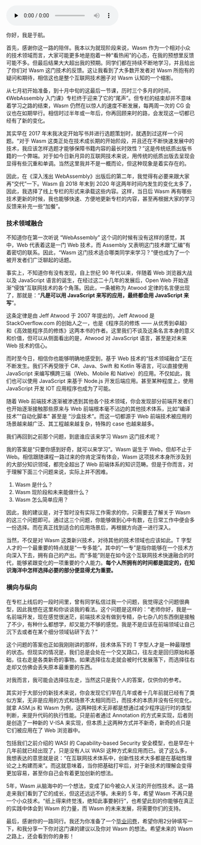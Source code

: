 <audio id="audio" title="结束语 | WebAssembly，未来已来" controls="" preload="none"><source id="mp3" src="https://static001.geekbang.org/resource/audio/65/a6/65f81e05beb9459e658814f0b11c15a6.mp3"></audio>

你好，我是于航。

首先，感谢你这一路的陪伴。我本以为就现阶段来说，Wasm 作为一个相对小众的技术领域而言，大家可能更多地是抱着一种“看热闹”的心态，在我的预想里反馈可能不多。但最后结果大大超出我的预期。同学们都在持续不断地学习，并且给出了你们对 Wasm 这门技术的反馈。这让我看到了大多数开发者对 Wasm 所抱有的疑问和期待，相信这也是整个互联网技术圈子对 Wasm 认知的一个缩影。

从七月初开始准备，到十月中旬的这最后一节课，历时三个多月的时间，《WebAssembly 入门课》专栏终于迎来了它的“尾声”。但专栏的结束却并不意味着学习之路的结束，Wasm 仍然在以惊人的速度不断发展，每两周一次的 CG 会议也在如期举行。相信时过半年或一年后，你再回顾来时的路，会发现这一切都已经有了新的变化。

其实早在 2017 年末我决定开始写书并进行选题策划时，就遇到过这样一个问题。“对于 Wasm 这类正处在技术成长期的开始阶段，并且还在不断快速发展中的技术，我应该怎样选题才能够保障书籍内容的最长时效性？”这是传统纸质出版书籍的一个弊端。对于如今日新月异的互联网技术来说，用传统的纸质出版去呈现会显得有些沉重和单调。当然这里我并不是一概而论，但这种现象是着实存在的。

因此，在《深入浅出 WebAssembly》出版后的第二年，我觉得有必要来跟大家再“交代”一下。Wasm 自 2018 年末到 2020 年这两年时间内发生的变化太多了，因此，我选择了线上专栏的形式来承载这些内容。这样，当日后 Wasm 再有哪些技术更新的时候，我也能够快速、方便地更新专栏的内容，甚至再根据大家的学习反馈来补充一些“加餐”。

### 技术领域融合

不知道你在第一次听说 “WebAssembly” 这个词的时候有没有这样的感觉，其中，Web 代表着这是一门 Web 技术，而 Assembly 又表明这门技术跟“汇编”有着密切的联系。因此，“Wasm 这门技术适合哪类同学来学习？”便也成为了一个被开发者们广泛聊起的话题。

事实上，不知道你有没有发现，自上世纪 90 年代以来，伴随着 Web 浏览器大战以及 JavaScript 语言的诞生，在经过这二十几年的发展后，Open Web 开始逐渐“侵蚀”互联网技术的各个角落。因此，一条被称为 Atwood 定律的名言便出现了，那就是：“**凡是可以用 JavaScript 来写的应用，最终都会用 JavaScript 来写**”。

这条定律是由 Jeff Atwood 于 2007 年提出的，Jeff Atwood 是 StackOverflow.com 的创始人之一，也是《程序员的修炼 —— 从优秀到卓越》和《高效能程序员的修炼》这两本书的作者。这里我们不谈及这条名言本身的意义和价值，但可以从侧面看出的是，Atwood 对 JavaScript 语言，甚至是对未来 Web 技术的信心。

而时至今日，相信你也能够明确地感受到，基于 Web 技术的“技术领域融合”正在不断发生。我们不再受限于 C#、Java、Swift 和 Kotlin 等语言，可以直接使用 JavaScript 来编写横跨三端（Web、Mobile 和 Native）的应用。不仅如此，我们也可以使用 JavaScript 来基于 Node.js 开发后端应用。甚至某种程度上，使用 JavaScript 开发 IOT 应用程序也成为了可能。

随着 Web 前端技术逐渐被渗透到其他各个技术领域，你会发现部分前端开发者们也开始逐渐接触那些原来与 Web 前端根本毫不沾边的其他技术体系，比如“编译技术”“自动化脚本” 甚至是 “沙盒技术”。而这一切都源于 Web 前端技术被应用的场景越来越广泛、其工程越来越复杂，特殊的 case 也越来越多。

我们再回到之前那个问题，到底谁应该来学习 Wasm 这门技术呢？

我的答案是“只要你感到好奇，就可以来学习”。Wasm 诞生于 Web，但却不止于 Web。相信跟随课程一路过来的你肯定深有体会，Wasm 这项技术本身所涉及到的大部分知识领域，都完全超出了 Web 前端体系的知识范畴。但是于你而言，对于理解下面三个问题来说，实际上并不困难。

1. Wasm 是什么？
1. Wasm 现阶段和未来能做什么？
1. Wasm 怎么简单应用？

因此，我的建议是，对于暂时没有实际工作需求的你，只需要去了解关于 Wasm 的这三个问题即可。通过这三个问题，你能够做到心中有数，在日常工作中便会多一份选择。而在真正找到适合的应用场景后，再根据方向逐一进行深入。

当然，不仅是对 Wasm 这类新兴技术，对待其他的技术领域也应该如此。T 字型人才的一个最重要的特点就是“一专多能”。其中的“一专”是指你能够在一个技术方向深入下去，拥有自己的产出。而“多能”则是在如今这个互联网技术快速融合的时代，能够紧跟变化的一项重要的个人能力。**每个人所拥有的时间都是固定的，<strong><strong>在**</strong>知识海洋中怎样选择必要的部分便显得尤为重要。</strong>

### 横向与纵向

在专栏上线后的一段时间里，曾有同学私信过我一个问题，我觉得这个问题很典型，因此我想在这里和你谈谈我的看法。这个问题是这样的：“老师你好，我是一名前端开发，现在感觉很迷茫，前端技术没有做到专精，杂七杂八的东西倒是接触了不少，有种什么都想学，却又能力不够的感觉。我是不是应该在前端领域让自己沉下去或者在某个细分领域钻研下去？”

这个问题的答案也正如我刚刚讲的那样，技术体系下的 T 字型人才是一种最理想的状态。但现实的情况是，我们总是会处在一个交叉路口，往左走是回归原始和基础，往右走是各类新奇的事物。如果选择往左走就会被时代发展落下，而选择往右走却又仿佛会丢失原本最重要的东西。

对我而言，我可能会选择往左走，当然这只是我个人的答案，仅供你的参考。

其实对于大部分的新技术来说，你会发现它们早在几年或者十几年前就已经有了类似方案，无非是应用的方式和场景不太相同而已，而技术的本质并没有任何变化。就拿 ASM.js 和 Wasm 为例，这两种技术无非都是想通过减少程序运行时的类型判断，来提升代码的执行性能。只是前者通过 Annotation 的方式来实现，后者则是创造了一种新的 V-ISA 来实现，但本质上这两种方式并不新奇，新奇的点只是它们被应用在了 Web 浏览器中。

包括我们之前介绍的 WASI 的 Capability-based Security 安全模型，也是早在十几年前就已经出现了，只是没有人以 WASI 这种方式来应用而已。说了这么多，我想表达的意思就是说：“在互联网技术体系中，创新性技术大多都是在基础性理论之上构建而来”。而这就意味着，当你把基础打牢后，对于新技术的理解会变得更加容易，甚至你自己会有着更加创新的想法。

5年，Wasm 从脑海中的一个想法，变成了如今被众人关注的开创性技术。这一路走来我们看到了它的成长，但这还远远不够。未来的 5 年，希望 Wasm 不再只是一个小众技术。“纸上得来终觉浅，绝知此事要躬行”，也希望此刻的你能够在真正的实践中体会到 Wasm 的力量，而 Wasm 的未来发展，将需要你们的支持。

最后，感谢你的一路同行。我还为你准备了一个[毕业问卷](https://jinshuju.net/f/bhye4o)，希望你用2分钟填写一下，和我分享一下你对这门课的建议以及你对 Wasm 的想法。希望未来的 Wasm 之路上，还会看到你的身影！
